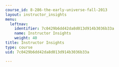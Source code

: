```yaml
---
course_id: 8-286-the-early-universe-fall-2013
layout: instructor_insights
menu:
  leftnav:
    identifier: 7c0429b6dd42da8d013d914b3036b33a
    name: Instructor Insights
    weight: 40
title: Instructor Insights
type: course
uid: 7c0429b6dd42da8d013d914b3036b33a

---
```


